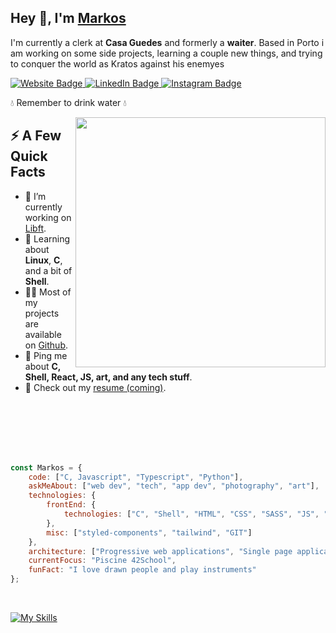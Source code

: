 <h2>Hey 👋, I'm <a href="https://markoscomk.netlify.app">Markos</a></h2>
<p>I'm currently a clerk at <strong>Casa Guedes</a></strong> and formerly a <strong>waiter</strong>.  Based in Porto i am working on some side projects, learning a couple new things, and trying to conquer the world as Kratos against his enemyes</p>
<p>
  <a href="https://markos.click">
    <img src="https://img.shields.io/badge/MarkosComK-0022B5?style=for-the-badge&logoColor=white" alt="Website Badge">
  </a>
  <a href="https://www.linkedin.com/in/markos-soares/">
    <img src="https://img.shields.io/badge/LinkedIn-0077B5?style=for-the-badge&logo=linkedin&logoColor=white" alt="LinkedIn Badge">
  </a> 
  <a href="https://instagram.com/markoscomk">
    <img src="https://img.shields.io/badge/Instagram-E4405F?style=for-the-badge&logo=instagram&logoColor=white" alt="Instagram Badge">
  </a> 
</p>
<p>💧 Remember to drink water 💧</p>
<img align="right" width=400 src="https://media.giphy.com/media/Dh5q0sShxgp13DwrvG/giphy.gif" />
<h2>⚡️ A Few Quick Facts</h2>
<ul>
  <li>🔭 I’m currently working on <a href="https://github.com/MarkosComK/42-Libft">Libft</a>.</li>
  <li>🧐 Learning about <strong>Linux</strong>, <strong>C</strong>, and a bit of <strong>Shell</strong>.</li>
  <li>👨‍💻 Most of my projects are available on <a href="https://github.com/MarkosComK">Github</a>.</li>
  <li>💬 Ping me about <strong>C, Shell, React, JS, art, and any tech stuff</strong>.</li>
  <li>📙 Check out my <a href="#">resume (coming)</a>.</li>
</ul>

<br>
<br>
<br>
<br>
<br>

```javascript
const Markos = {
    code: ["C, Javascript", "Typescript", "Python"],
    askMeAbout: ["web dev", "tech", "app dev", "photography", "art"],
    technologies: {
        frontEnd: {
            technologies: ["C", "Shell", "HTML", "CSS", "SASS", "JS", "React", "Typescript", "Redux"],
        },
        misc: ["styled-components", "tailwind", "GIT"]
    },
    architecture: ["Progressive web applications", "Single page applications"],
    currentFocus: "Piscine 42School",
    funFact: "I love drawn people and play instruments"
};
```
<br>

[![My Skills](https://skillicons.dev/icons?i=c,js,ts,md,bash,vim,vscode,html,css,react,github,git)](https://skillicons.dev)